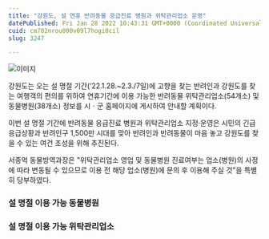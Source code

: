 ```yaml
---
title: "강원도, 설 연휴 반려동물 응급진료 병원과 위탁관리업소 운영"
datePublished: Fri Jan 28 2022 10:43:31 GMT+0000 (Coordinated Universal Time)
cuid: cm702nrou000v09l7hogi0cil
slug: 3247

---
```



![이미지](https://cdn.hashnode.com/res/hashnode/image/upload/v1739253553235/7eab6675-7685-463a-bbd2-dbb86c6d787e.jpeg)

강원도는 오는 설 명절 기간(‘22.1.28.~2.3./7일)에 고향을 찾는 반려인과 강원도를 찾는 여행객의 편의를 위하여 연휴기간에 이용 가능한 반려동물 위탁관리업소(54개소) 및 동물병원(38개소) 정보를 시ㆍ군 홈페이지에 게시하여 안내할 계획이다.

이번 설 명절 기간에 반려동물 응급진료 병원과 위탁관리업소 지정·운영은 시민의 긴급 응급상황과 반려인구 1,500만 시대를 맞아 반려인과 반려동물이 마음 놓고 강원도를 찾을 수 있는 여건 조성을 위해 추진된다.

서종억 동물방역과장은 "위탁관리업소 영업 및 동물병원 진료여부는 업소(병원)의 사정에 따라 변동될 수 있으므로 이용 전 해당 업소(병원)에 문의 후 이용해 주실 것"을 특별히 당부하였다.

### 설 명절 이용 가능 동물병원

### 설 명절 이용 가능 위탁관리업소